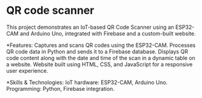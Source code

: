 # QR code scanner
 This project demonstrates an IoT-based QR Code Scanner using an ESP32-CAM and Arduino Uno, integrated with Firebase and a custom-built website. 
 
 *Features: 
            Captures and scans QR codes using the ESP32-CAM. 
            Processes QR code data in Python and sends it to a Firebase database.
            Displays QR code content along with the date and time of the scan in a dynamic table on a website. Website built using HTML, CSS, and JavaScript for a responsive user experience. 
 
 *Skills & Technologies: 
            IoT hardware: ESP32-CAM, Arduino Uno. Programming: Python, Firebase integration.
